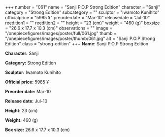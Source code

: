 +++
number = "061"
name = "Sanji P.O.P Strong Edition"
character = "Sanji"
category = "Strong Edition"
subcategory = ""
sculptor = "Iwamoto Kunihito"
officialprice = "5985 ¥"
preorderdate = "Mar-10"
releasedate = "Jul-10"
reedition1 = ""
reedition2 = ""
height = "23 (cm)"
weight = "460 (g)"
boxsize = "26.6 x 17.7 x 10.3 (cm)"
observations = ""
image = "/onepiecefigures/images/poster/full/061.jpg"
thumb = "/onepiecefigures/images/poster/thumb/061.jpg"
alt = "Sanji P.O.P Strong Edition"
class = "strong-edition"
+++
**Name:** Sanji P.O.P Strong Edition

**Character:** Sanji

**Category:** Strong Edition 

**Sculptor:** Iwamoto Kunihito

**Official price:** 5985 ¥

**Preorder date:** Mar-10

**Release date:** Jul-10

**Height:** 23 (cm)

**Weight:** 460 (g)

**Box size:** 26.6 x 17.7 x 10.3 (cm)
